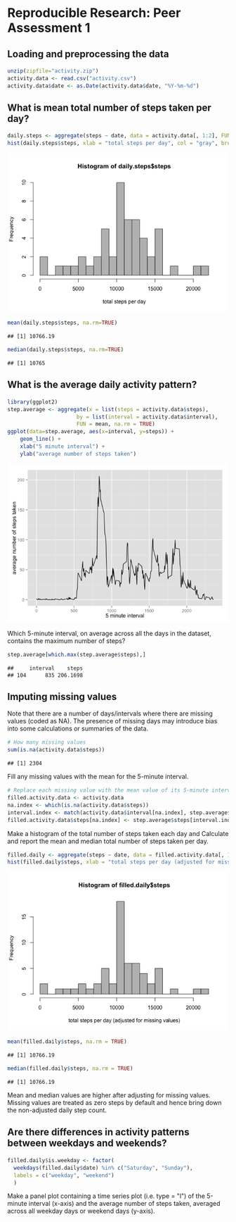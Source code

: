 # Reproducible Research: Peer Assessment 1


## Loading and preprocessing the data

```r
unzip(zipfile="activity.zip")
activity.data <- read.csv("activity.csv")
activity.data$date <- as.Date(activity.data$date, "%Y-%m-%d")
```

## What is mean total number of steps taken per day?

```r
daily.steps <- aggregate(steps ~ date, data = activity.data[, 1:2], FUN=sum, na.rm = TRUE)
hist(daily.steps$steps, xlab = "total steps per day", col = "gray", breaks = 20)
```

![](./PA1_template_files/figure-html/unnamed-chunk-1-1.png) 

```r
mean(daily.steps$steps, na.rm=TRUE)
```

```
## [1] 10766.19
```

```r
median(daily.steps$steps, na.rm=TRUE)
```

```
## [1] 10765
```

## What is the average daily activity pattern?

```r
library(ggplot2)
step.average <- aggregate(x = list(steps = activity.data$steps), 
                      by = list(interval = activity.data$interval), 
                      FUN = mean, na.rm = TRUE)
ggplot(data=step.average, aes(x=interval, y=steps)) +
    geom_line() +
    xlab("5 minute interval") +
    ylab("average number of steps taken")
```

![](./PA1_template_files/figure-html/unnamed-chunk-2-1.png) 

Which 5-minute interval, on average across all the days in the dataset, contains the maximum number of steps?


```r
step.average[which.max(step.average$steps),]
```

```
##     interval    steps
## 104      835 206.1698
```

## Imputing missing values

Note that there are a number of days/intervals where there are missing values (coded as NA). The presence of missing days may introduce bias into some calculations or summaries of the data.


```r
# How many missing values
sum(is.na(activity.data$steps))
```

```
## [1] 2304
```

Fill any missing values with the mean for the 5-minute interval.


```r
# Replace each missing value with the mean value of its 5-minute interval
filled.activity.data <- activity.data
na.index <- which(is.na(activity.data$steps))
interval.index <- match(activity.data$interval[na.index], step.average$interval)
filled.activity.data$steps[na.index] <- step.average$steps[interval.index]
```

Make a histogram of the total number of steps taken each day and Calculate and report the mean and median total number of steps taken per day.


```r
filled.daily <- aggregate(steps ~ date, data = filled.activity.data[, 1:2], FUN=sum, na.rm = TRUE)
hist(filled.daily$steps, xlab = "total steps per day (adjusted for missing values)", col = "gray", breaks = 20)
```

![](./PA1_template_files/figure-html/unnamed-chunk-6-1.png) 

```r
mean(filled.daily$steps, na.rm = TRUE)
```

```
## [1] 10766.19
```

```r
median(filled.daily$steps, na.rm = TRUE)
```

```
## [1] 10766.19
```

Mean and median values are higher after adjusting for missing values. Missing values are treated as zero 
steps by default and hence bring down the non-adjusted daily step count.

## Are there differences in activity patterns between weekdays and weekends?


```r
filled.daily$is.weekday <- factor(
  weekdays(filled.daily$date) %in% c("Saturday", "Sunday"), 
  labels = c("weekday", "weekend")
  )
```

Make a panel plot containing a time series plot (i.e. type = "l") of the 5-minute interval (x-axis) and the average number of steps taken, averaged across all weekday days or weekend days (y-axis).

